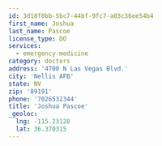 ```yaml
---
id: 3d18f0bb-5bc7-44bf-9fc7-a03c36ee54b4
first_name: Joshua
last_name: Pascoe
license_type: DO
services:
  - emergency-medicine
category: doctors
address: '4700 N Las Vegas Blvd.'
city: 'Nellis AFB'
state: NV
zip: '89191'
phone: '7026532344'
title: 'Joshua Pascoe'
_geoloc:
  lng: -115.23128
  lat: 36.370315
---
```

